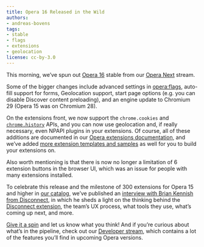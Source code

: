 ```yaml
---
title: Opera 16 Released in the Wild
authors:
- andreas-bovens
tags:
- stable
- flags
- extensions
- geolocation
license: cc-by-3.0
---
```


This morning, we’ve spun out [Opera 16][1] stable from our [Opera Next][2] stream.

[1]: http://www.opera.com/computer/
[2]: http://www.opera.com/computer/next

Some of the bigger changes include advanced settings in [opera:flags][3], auto-fill support for forms, Geolocation support, start page options (e.g. you can disable Discover content preloading), and an engine update to Chromium 29 (Opera 15 was on Chromium 28).

[3]: opera:flags

On the extensions front, we now support the `chrome.cookies` and [`chrome.history`][4] APIs, and you can now use geolocation and, if really necessary, even NPAPI plugins in your extensions. Of course, all of these additions are documented in our [Opera extensions documentation][5], and we’ve added [more extension templates and samples][6] as well for you to build your extensions on.

[4]: https://dev.opera.com/extensions/history/
[5]: https://dev.opera.com/extensions/
[6]: https://dev.opera.com/extensions/extension-samples/

Also worth mentioning is that there is now no longer a limitation of 6 extension buttons in the browser UI, which was an issue for people with many extensions installed.

To celebrate this release and the milestone of 300 extensions for Opera 15 and higher in [our catalog][7], we’ve published an [interview with Brian Kennish from Disconnect][8], in which he sheds a light on the thinking behind the [Disconnect extension][9], the team’s UX process, what tools they use, what’s coming up next, and more.

[7]: https://addons.opera.com/
[8]: https://dev.opera.com/articles/extension-developer-interviews-disconnect/
[9]: https://addons.opera.com/en/extensions/details/disconnect/?display=en

[Give it a spin][10] and let us know what you think! And if you’re curious about what’s in the pipeline, check out our [Developer stream][11], which contains a lot of the features you’ll find in upcoming Opera versions.

[10]: http://www.opera.com/computer/
[11]: http://www.opera.com/developer/
